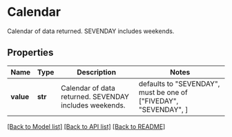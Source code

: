 # Calendar

Calendar of data returned. SEVENDAY includes weekends.

## Properties
Name | Type | Description | Notes
------------ | ------------- | ------------- | -------------
**value** | **str** | Calendar of data returned. SEVENDAY includes weekends. | defaults to "SEVENDAY",  must be one of ["FIVEDAY", "SEVENDAY", ]

[[Back to Model list]](../README.md#documentation-for-models) [[Back to API list]](../README.md#documentation-for-api-endpoints) [[Back to README]](../README.md)



